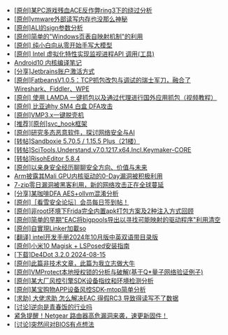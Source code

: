 + [[原创]某PC游戏残血ACE反作弊ring3下的绕过分析](https://bbs.kanxue.com/thread-284667.htm)
+ [[原创]vmware外部读写内存也没那么神秘](https://bbs.kanxue.com/thread-284956.htm)
+ [[原创]ALI的sign参数分析](https://bbs.kanxue.com/thread-284292.htm)
+ [[原创]简单的"Windows页表自映射机制"的利用](https://bbs.kanxue.com/thread-285332.htm)
+ [[原创] 纯小白向从零开始手写大模型](https://bbs.kanxue.com/thread-285388.htm)
+ [[原创] Intel 虚拟化特性实现监视进程API 调用(工具)](https://bbs.kanxue.com/thread-283716.htm)
+ [Android10 内核编译笔记](https://bbs.kanxue.com/thread-277224.htm)
+ [[分享]Jetbrains账户激活方式](https://bbs.kanxue.com/thread-284298.htm)
+ [[原创]FatbeansV1.0.5：TCP抓包改包与调试的瑞士军刀，融合了Wireshark、Fiddler、WPE](https://bbs.kanxue.com/thread-284571.htm)
+ [[原创] 使用 LAMDA 一键抓包以及通过代理进行国外应用抓包（视频教程）](https://bbs.kanxue.com/thread-281053.htm)
+ [[原创] 比亚迪hy SM4 白盒 DFA攻击](https://bbs.kanxue.com/thread-285313.htm)
+ [[原创]VMP3.x一键脱壳机](https://bbs.kanxue.com/thread-280278.htm)
+ [[推荐][原创]svc_hook框架](https://bbs.kanxue.com/thread-284713.htm)
+ [[原创]研究多态恶意软件，探讨网络安全与AI](https://bbs.kanxue.com/thread-277485.htm)
+ [[转帖]Sandboxie 5.70.5 / 1.15.5 Plus（21楼）](https://bbs.kanxue.com/thread-278793.htm)
+ [[转帖]SciTools.Understand.v7.0.1217.x64.Incl.Keymaker-CORE](https://bbs.kanxue.com/thread-285408.htm)
+ [[转帖]RisohEditor 5.8.4](https://bbs.kanxue.com/thread-282765.htm)
+ [[原创]以亲身安全经历聊聊安全方向、价值与未来](https://bbs.kanxue.com/thread-285407.htm)
+ [Arm披露其Mali GPU内核驱动的0-Day漏洞被积极利用](https://bbs.kanxue.com/thread-285411.htm)
+ [7-zip零日漏洞被黑客利用，新的网络攻击正在全球蔓延](https://bbs.kanxue.com/thread-285410.htm)
+ [[分享]某咖啡DFA AES+ollvm混淆分析](https://bbs.kanxue.com/thread-284992.htm)
+ [[原创]［看雪安全论坛］会员每日签到帖！](https://bbs.kanxue.com/thread-128928.htm)
+ [[原创]非root环境下Frida完全内置apk打包方案及2种注入方式回顾](https://bbs.kanxue.com/thread-284482.htm)
+ [[原创]简单的早期"EAC将bigpools导出以寻找可能映射的驱动程序"利用清空](https://bbs.kanxue.com/thread-285355.htm)
+ [[原创]自實現Linker加載so](https://bbs.kanxue.com/thread-282316.htm)
+ [[翻译] intel开发手册2024年10月版中英双语带目录版](https://bbs.kanxue.com/thread-285029.htm)
+ [[原创]小米10 Magisk + LSPosed安装指南](https://bbs.kanxue.com/thread-285114.htm)
+ [[下载]De4Dot 3.2.0 2024-08-15](https://bbs.kanxue.com/thread-285295.htm)
+ [[原创]此篇非技术文章，此篇为我立志做大牛](https://bbs.kanxue.com/thread-284823.htm)
+ [[原创]VMProtect本地授权锁的分析与破解(基于Q*量子网络验证例子)](https://bbs.kanxue.com/thread-285076.htm)
+ [[原创]某大厂风控引擎SDK设备指纹和环境检测分析](https://bbs.kanxue.com/thread-280869.htm)
+ [[原创]某宝购物APP设备风控SDK-mtop简单分析](https://bbs.kanxue.com/thread-284241.htm)
+ [[求助] 大佬求助 怎么解决EAC 得假RC3 导致得读写不了数据](https://bbs.kanxue.com/thread-283502.htm)
+ [[讨论]逆向是青春饭的行业吗](https://bbs.kanxue.com/thread-251018.htm)
+ [紧急提醒！Netgear 路由器高危漏洞来袭，速更新固件！](https://bbs.kanxue.com/thread-285420.htm)
+ [[讨论]突然间对BIOS有点想法](https://bbs.kanxue.com/thread-285321.htm)
